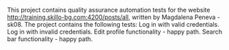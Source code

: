 This project contains quality assurance automation tests for the website http://training.skillo-bg.com:4200/posts/all, written by Magdalena Peneva -sk08.
The project contains the following tests:
Log in with valid credentials.
Log in with invalid credentials.
Edit profile functionality - happy path.
Search bar functionality - happy path.
